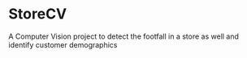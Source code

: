 # StoreCV
A Computer Vision project to detect the footfall in a store as well and identify customer demographics
